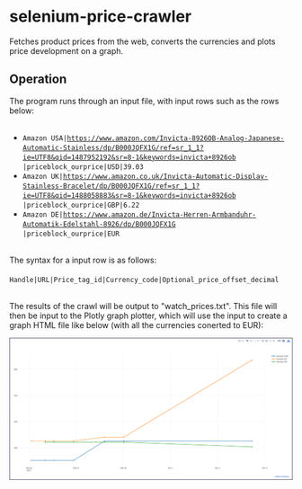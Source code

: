# selenium-price-crawler
Fetches product prices from the web, converts the currencies and plots price development on a graph.

## Operation
The program runs through an input file, with input rows such as the rows below:<br><br>
* <code>Amazon USA|https://www.amazon.com/Invicta-8926OB-Analog-Japanese-Automatic-Stainless/dp/B000JQFX1G/ref=sr_1_1?ie=UTF8&qid=1487952192&sr=8-1&keywords=invicta+8926ob |priceblock_ourprice|USD|39.03</code>
* <code>Amazon UK|https://www.amazon.co.uk/Invicta-Automatic-Display-Stainless-Bracelet/dp/B000JQFX1G/ref=sr_1_1?ie=UTF8&qid=1488058883&sr=8-1&keywords=invicta+8926ob |priceblock_ourprice|GBP|6.22</code>
* <code>Amazon DE|https://www.amazon.de/Invicta-Herren-Armbanduhr-Automatik-Edelstahl-8926/dp/B000JQFX1G |priceblock_ourprice|EUR</code>
<br><br>

The syntax for a input row is as follows:<br><br>
<code>Handle|URL|Price_tag_id|Currency_code|Optional_price_offset_decimal</code><br><br>

The results of the crawl will be output to "watch_prices.txt". This file will then be input to the Plotly graph plotter, which will use the input to create a graph HTML file like below (with all the currencies conerted to EUR):

<a href="Screenshot.png">
	<img src="Screenshot.png" alt="Screenshot" style="width:60em">
</a>